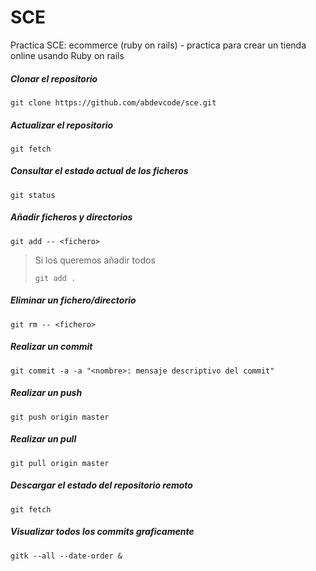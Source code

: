 [//]: <> (abdevcode)
# SCE
Practica SCE: ecommerce (ruby on rails) - practica para crear un tienda online usando Ruby on rails 

##### Clonar el repositorio

`git clone https://github.com/abdevcode/sce.git`

##### Actualizar el repositorio
`git fetch`

##### Consultar el estado actual de los ficheros
`git status`

##### Añadir ficheros y directorios
`git add -- <fichero>`
> Si los queremos añadir todos
> 
> `git add .`

##### Eliminar un fichero/directorio
`git rm -- <fichero>`

##### Realizar un commit
`git commit -a -a "<nombre>: mensaje descriptivo del commit"`

##### Realizar un push
`git push origin master`

##### Realizar un pull
`git pull origin master`

##### Descargar el estado del repositorio remoto
`git fetch`

##### Visualizar todos los commits graficamente 
`gitk --all --date-order &`


